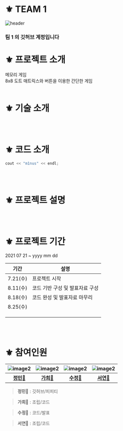 # ⚜ TEAM 1
![header](https://user-images.githubusercontent.com/87738954/130777709-153037c5-1944-4ce8-acc0-b4624842d482.png)
### 팀 1 의 깃허브 계정입니다

# ⚜ 프로젝트 소개 
메모리 게임<br>
8x8 도트 매트릭스와 버튼을 이용한 간단한 게임 
<br><br>

# ⚜ 기술 소개
<br><br>

# ⚜ 코드 소개 

```Python
cout << "m1nus" << endl;
```
<br><br>

# ⚜ 프로젝트 설명

<br><br>

# ⚜ 프로젝트 기간
2021 07 21 ~ yyyy mm dd

| 기간                | 설명                                                         |
| ------------------- | ------------------------------------------------------------ |
| 7.21(수)            | 프로젝트 시작                                                 |
| 8.11(수)            | 코드 기반 구성 및 발표자료 구성                                 |
| 8.18(수)            | 코드 완성 및  발표자료 마무리                                   |
| 8.25(수)            |                                                              |
|                     |                                                              |
|                     |                                                              |
|                     |                                                              |

<br><br>


# ⚜ 참여인원

| ![image2](https://user-images.githubusercontent.com/87738954/127252262-54fb077b-c256-4d28-9f3a-3d6e4c1fff9a.png) | ![image2](https://user-images.githubusercontent.com/87738954/127252262-54fb077b-c256-4d28-9f3a-3d6e4c1fff9a.png) | ![image2](https://user-images.githubusercontent.com/87738954/127252262-54fb077b-c256-4d28-9f3a-3d6e4c1fff9a.png) | ![image2](https://user-images.githubusercontent.com/87738954/127252262-54fb077b-c256-4d28-9f3a-3d6e4c1fff9a.png) |
| :----: | :----: | :----: | :----: |
| [**정민**🐌](https://github.com/minusminu) | [**가희🍰**](https://github.com/gksrkgml) | [**수정💎**](https://github.com/SJHXjiah) | [**서연💌**](https://github.com/seoyeonnnnnnnnnn) |

> **정민**🐌 : 깃허브/피피티 
 
> **가희**🍰 : 조립/코드

> **수정**💎 : 코드/발표

> **서연**💌 : 조립/코드

